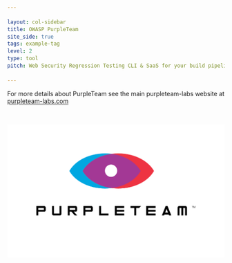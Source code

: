 ```yaml
---

layout: col-sidebar
title: OWASP PurpleTeam
site_side: true
tags: example-tag
level: 2
type: tool
pitch: Web Security Regression Testing CLI & SaaS for your build pipeline

---
```


For more details about PurpleTeam see the main purpleteam-labs website at [purpleteam-labs.com](https://purpleteam-labs.com)

<br>

[![purpleteam Website](assets/images/PurpleTeam_portrait.png)](https://purpleteam-labs.com)



